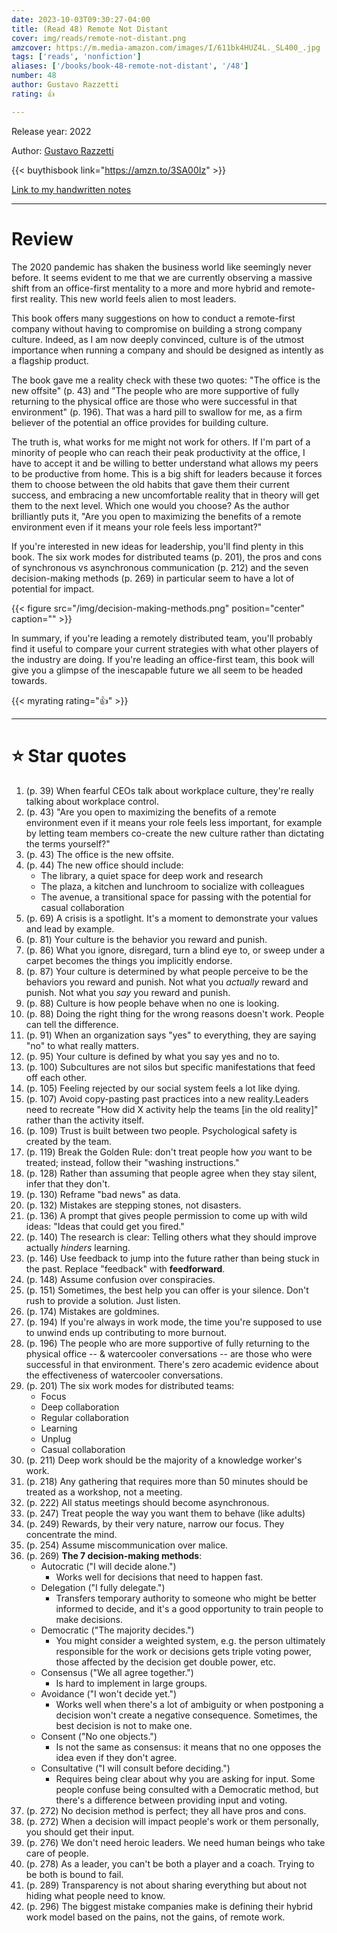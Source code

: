 ```yaml
---
date: 2023-10-03T09:30:27-04:00
title: (Read 48) Remote Not Distant
cover: img/reads/remote-not-distant.png
amzcover: https://m.media-amazon.com/images/I/611bk4HUZ4L._SL400_.jpg
tags: ['reads', 'nonfiction']
aliases: ['/books/book-48-remote-not-distant', '/48']
number: 48
author: Gustavo Razzetti
rating: 👍

---
```


Release year: 2022

Author: [Gustavo Razzetti](https://www.linkedin.com/in/gustavorazzetti/)

{{< buythisbook link="https://amzn.to/3SA00Iz" >}}

[Link to my handwritten notes](https://drive.google.com/file/d/1_35yZvC7uOMaIEyWfwWjmiq2G6emqop5/view?usp=drive_link)

---

# Review

The 2020 pandemic has shaken the business world like seemingly never
before. It seems evident to me that we are currently observing a massive
shift from an office-first mentality to a more and more hybrid and
remote-first reality. This new world feels alien to most leaders.

This book offers many suggestions on how to conduct a remote-first
company without having to compromise on building a strong company
culture. Indeed, as I am now deeply convinced, culture is of the utmost
importance when running a company and should be designed as intently as
a flagship product.

The book gave me a reality check with these two quotes: "The office is
the new offsite" (p. 43) and "The people who are more supportive of
fully returning to the physical office are those who were successful in
that environment" (p. 196). That was a hard pill to swallow for me, as a
firm believer of the potential an office provides for building culture.

The truth is, what works for me might not work for others. If I'm part
of a minority of people who can reach their peak productivity at the
office, I have to accept it and be willing to better understand what
allows my peers to be productive from home. This is a big shift for
leaders because it forces them to choose between the old habits that
gave them their current success, and embracing a new uncomfortable
reality that in theory will get them to the next level. Which one would
you choose? As the author brilliantly puts it, "Are you open to
maximizing the benefits of a remote environment even if it means your
role feels less important?"

If you're interested in new ideas for leadership, you'll find plenty in
this book. The six work modes for distributed teams (p. 201), the pros
and cons of synchronous vs asynchronous communication (p. 212) and the
seven decision-making methods (p. 269) in particular seem to have a lot
of potential for impact.

{{< figure src="/img/decision-making-methods.png" position="center" caption="" >}}

In summary, if you're leading a remotely distributed team, you'll
probably find it useful to compare your current strategies with what
other players of the industry are doing. If you're leading an
office-first team, this book will give you a glimpse of the inescapable
future we all seem to be headed towards.

{{< myrating rating="👍" >}}

---

# :star: Star quotes

1. (p. 39) When fearful CEOs talk about workplace culture, they're
   really talking about workplace control.
1. (p. 43) "Are you open to maximizing the benefits of a remote
   environment even if it means your role feels less important, for
   example by letting team members co-create the new culture rather than
   dictating the terms yourself?"
1. (p. 43) The office is the new offsite.
1. (p. 44) The new office should include:
    - The library, a quiet space for deep work and research
    - The plaza, a kitchen and lunchroom to socialize with colleagues
    - The avenue, a transitional space for passing with the potential
      for casual collaboration
1. (p. 69) A crisis is a spotlight. It's a moment to demonstrate your
   values and lead by example.
1. (p. 81) Your culture is the behavior you reward and punish.
1. (p. 86) What you ignore, disregard, turn a blind eye to, or sweep
   under a carpet becomes the things you implicitly endorse.
1. (p. 87) Your culture is determined by what people perceive to be the
   behaviors you reward and punish. Not what you *actually* reward and
   punish. Not what you *say* you reward and punish.
1. (p. 88) Culture is how people behave when no one is looking.
1. (p. 88) Doing the right thing for the wrong reasons doesn't work.
   People can tell the difference.
1. (p. 91) When an organization says "yes" to everything, they are
   saying "no" to what really matters.
1. (p. 95) Your culture is defined by what you say yes and no to.
1. (p. 100) Subcultures are not silos but specific manifestations that
   feed off each other.
1. (p. 105) Feeling rejected by our social system feels a lot like
   dying.
1. (p. 107) Avoid copy-pasting past practices into a new reality.Leaders
   need to recreate "How did X activity help the teams [in the old
   reality]" rather than the activity itself.
1. (p. 109) Trust is built between two people. Psychological safety is
   created by the team.
1. (p. 119) Break the Golden Rule: don't treat people how *you* want to
   be treated; instead, follow their "washing instructions."
1. (p. 128) Rather than assuming that people agree when they stay
   silent, infer that they don't.
1. (p. 130) Reframe "bad news" as data.
1. (p. 132) Mistakes are stepping stones, not disasters.
1. (p. 136) A prompt that gives people permission to come up with wild
   ideas: "Ideas that could get you fired."
1. (p. 140) The research is clear: Telling others what they should
   improve actually *hinders* learning.
1. (p. 146) Use feedback to jump into the future rather than being stuck
   in the past. Replace "feedback" with **feedforward**.
1. (p. 148) Assume confusion over conspiracies.
1. (p. 151) Sometimes, the best help you can offer is your silence.
   Don't rush to provide a solution. Just listen.
1. (p. 174) Mistakes are goldmines.
1. (p. 194) If you're always in work mode, the time you're supposed to
   use to unwind ends up contributing to more burnout.
1. (p. 196) The people who are more supportive of fully returning to the
   physical office -- & watercooler conversations -- are those who were
   successful in that environment. There's zero academic evidence about
   the effectiveness of watercooler conversations.
1. (p. 201) The six work modes for distributed teams:
   - Focus
   - Deep collaboration
   - Regular collaboration
   - Learning
   - Unplug
   - Casual collaboration
1. (p. 211) Deep work should be the majority of a knowledge worker's
   work.
1. (p. 218) Any gathering that requires more than 50 minutes should be
   treated as a workshop, not a meeting.
1. (p. 222) All status meetings should become asynchronous.
1. (p. 247) Treat people the way you want them to behave (like adults)
1. (p. 249) Rewards, by their very nature, narrow our focus. They
   concentrate the mind.
1. (p. 254) Assume miscommunication over malice.
1. (p. 269) **The 7 decision-making methods**:
    - Autocratic ("I will decide alone.")
      - Works well for decisions that need to happen fast.
    - Delegation ("I fully delegate.")
      - Transfers temporary authority to someone who might be better
        informed to decide, and it's a good opportunity to train
        people to make decisions.
    - Democratic ("The majority decides.")
      - You might consider a weighted system, e.g. the person
        ultimately responsible for the work or decisions gets triple
        voting power, those affected by the decision get double power,
        etc.
    - Consensus ("We all agree together.")
      - Is hard to implement in large groups.
    - Avoidance ("I won't decide yet.")
      - Works well when there's a lot of ambiguity or when postponing
        a decision won't create a negative consequence. Sometimes, the
        best decision is not to make one.
    - Consent ("No one objects.")
      - Is not the same as consensus: it means that no one opposes the
        idea even if they don't agree.
    - Consultative ("I will consult before deciding.")
      - Requires being clear about why you are asking for input. Some
        people confuse being consulted with a Democratic method, but
        there's a difference between providing input and voting.
1. (p. 272) No decision method is perfect; they all have pros and
   cons.
1. (p. 272) When a decision will impact people's work or them
   personally, you should get their input.
1. (p. 276) We don't need heroic leaders. We need human beings who take
   care of people.
1. (p. 278) As a leader, you can't be both a player and a coach. Trying
   to be both is bound to fail.
1. (p. 289) Transparency is not about sharing everything but about not
   hiding what people need to know.
1. (p. 296) The biggest mistake companies make is defining their hybrid
   work model based on the pains, not the gains, of remote work.
